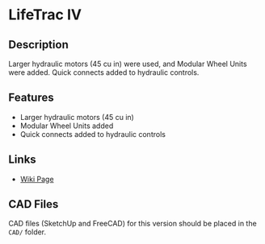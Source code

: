 # LifeTrac IV

## Description
Larger hydraulic motors (45 cu in) were used, and Modular Wheel Units were added. Quick connects added to hydraulic controls.

## Features
- Larger hydraulic motors (45 cu in)
- Modular Wheel Units added
- Quick connects added to hydraulic controls

## Links
- [Wiki Page](https://wiki.opensourceecology.org/wiki/LifeTrac_IV)

## CAD Files
CAD files (SketchUp and FreeCAD) for this version should be placed in the `CAD/` folder.